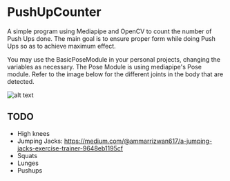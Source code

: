 # PushUpCounter
A simple program using Mediapipe and OpenCV to count the number of Push Ups done. The main goal is to ensure proper form while doing Push Ups so as to achieve maximum effect. 

You may use the BasicPoseModule in your personal projects, changing the variables as necessary. The Pose Module is using mediapipe's Pose module. Refer to the image below for the different joints in the body that are detected.

![alt text](https://google.github.io/mediapipe/images/mobile/pose_tracking_full_body_landmarks.png)

## TODO

* High knees
* Jumping Jacks: https://medium.com/@ammarrizwan617/a-jumping-jacks-exercise-trainer-9648eb1195cf
* Squats
* Lunges
* Pushups